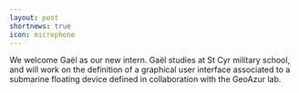 ```yaml
---
layout: post
shortnews: true
icon: microphone
---
```


We welcome Gaël as our new intern. Gaël studies at St Cyr military school, and will work on the definition of a graphical user interface associated to a submarine floating device defined in collaboration with the GeoAzur lab.
